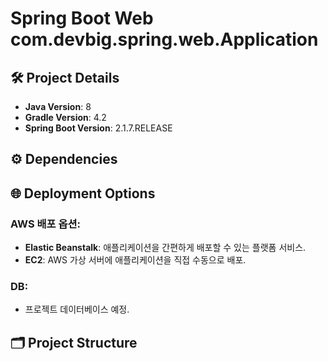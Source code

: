 # Spring Boot Web com.devbig.spring.web.Application


## 🛠 Project Details

- **Java Version**: 8  
- **Gradle Version**: 4.2  
- **Spring Boot Version**: 2.1.7.RELEASE  

## ⚙️ Dependencies


## 🌐 Deployment Options

### AWS 배포 옵션:
- **Elastic Beanstalk**: 애플리케이션을 간편하게 배포할 수 있는 플랫폼 서비스.
- **EC2**: AWS 가상 서버에 애플리케이션을 직접 수동으로 배포.

### DB:
- 프로젝트 데이터베이스 예정.


## 🗂 Project Structure
